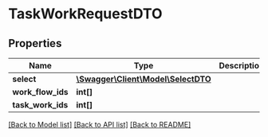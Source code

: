 # TaskWorkRequestDTO

## Properties
Name | Type | Description | Notes
------------ | ------------- | ------------- | -------------
**select** | [**\Swagger\Client\Model\SelectDTO**](SelectDTO.md) |  | [optional] 
**work_flow_ids** | **int[]** |  | [optional] 
**task_work_ids** | **int[]** |  | [optional] 

[[Back to Model list]](../README.md#documentation-for-models) [[Back to API list]](../README.md#documentation-for-api-endpoints) [[Back to README]](../README.md)


